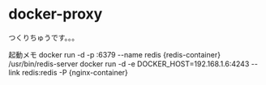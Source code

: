 # docker-proxy

つくりちゅうです。。。


起動メモ
docker run -d -p :6379 --name redis {redis-container} /usr/bin/redis-server
docker run -d -e DOCKER_HOST=192.168.1.6:4243 --link redis:redis -P {nginx-container}
